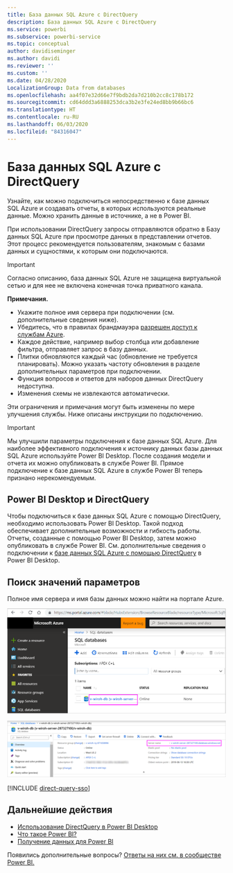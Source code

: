 ```yaml
---
title: База данных SQL Azure с DirectQuery
description: База данных SQL Azure с DirectQuery
ms.service: powerbi
ms.subservice: powerbi-service
ms.topic: conceptual
author: davidiseminger
ms.author: davidi
ms.reviewer: ''
ms.custom: ''
ms.date: 04/28/2020
LocalizationGroup: Data from databases
ms.openlocfilehash: aa4f07e32d66e7f9bdb2da7d210b2cc8c178b172
ms.sourcegitcommit: cd64ddd3a6888253dca3b2e3fe24ed8bb9b66bc6
ms.translationtype: HT
ms.contentlocale: ru-RU
ms.lasthandoff: 06/03/2020
ms.locfileid: "84316047"
---
```

# <a name="azure-sql-database-with-directquery"></a>База данных SQL Azure с DirectQuery

Узнайте, как можно подключиться непосредственно к базе данных SQL Azure и создавать отчеты, в которых используются реальные данные. Можно хранить данные в источнике, а не в Power BI.

При использовании DirectQuery запросы отправляются обратно в Базу данных SQL Azure при просмотре данных в представлении отчетов. Этот процесс рекомендуется пользователям, знакомым с базами данных и сущностями, к которым они подключаются.

> [!Important]
> Согласно описанию, база данных SQL Azure не защищена виртуальной сетью и для нее не включена конечная точка приватного канала.

**Примечания.**

* Укажите полное имя сервера при подключении (см. дополнительные сведения ниже).
* Убедитесь, что в правилах брандмауэра [разрешен доступ к службам Azure](https://docs.microsoft.com/azure/sql-database/sql-database-networkaccess-overview#allow-azure-services).
* Каждое действие, например выбор столбца или добавление фильтра, отправляет запрос в базу данных.
* Плитки обновляются каждый час (обновление не требуется планировать). Можно указать частоту обновления в разделе дополнительных параметров при подключении.
* Функция вопросов и ответов для наборов данных DirectQuery недоступна.
* Изменения схемы не извлекаются автоматически.

Эти ограничения и примечания могут быть изменены по мере улучшения службы. Ниже описаны инструкции по подключению.

> [!Important]
> Мы улучшили параметры подключения к базе данных SQL Azure.  Для наиболее эффективного подключения к источнику данных базы данных SQL Azure используйте Power BI Desktop.  После создания модели и отчета их можно опубликовать в службе Power BI.  Прямое подключение к базе данных SQL Azure в службе Power BI теперь признано нерекомендуемым.

## <a name="power-bi-desktop-and-directquery"></a>Power BI Desktop и DirectQuery

Чтобы подключиться к базе данных SQL Azure с помощью DirectQuery, необходимо использовать Power BI Desktop. Такой подход обеспечивает дополнительные возможности и гибкость работы. Отчеты, созданные с помощью Power BI Desktop, затем можно опубликовать в службе Power BI. См. дополнительные сведения о подключении к [базе данных SQL Azure с помощью DirectQuery](desktop-use-directquery.md) в Power BI Desktop.

## <a name="find-parameter-values"></a>Поиск значений параметров

Полное имя сервера и имя базы данных можно найти на портале Azure.

![Очередное обновление портала Azure](media/service-azure-sql-database-with-direct-connect/azureportnew_update.png)

![Обновление портала Azure](media/service-azure-sql-database-with-direct-connect/azureportal_update.png)

[!INCLUDE [direct-query-sso](../includes/direct-query-sso.md)]

## <a name="next-steps"></a>Дальнейшие действия

* [Использование DirectQuery в Power BI Desktop](desktop-use-directquery.md)  
* [Что такое Power BI?](../fundamentals/power-bi-overview.md)  
* [Получение данных для Power BI](service-get-data.md)  

Появились дополнительные вопросы? [Ответы на них см. в сообществе Power BI.](https://community.powerbi.com/)
